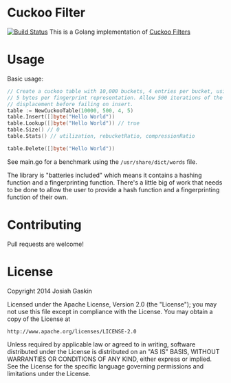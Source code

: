# Cuckoo Filter

[![Build Status](https://travis-ci.org/asp2insp/cuckoofilter.svg)](https://travis-ci.org/asp2insp/cuckoofilter)
This is a Golang implementation of [Cuckoo Filters](https://www.cs.cmu.edu/~dga/papers/cuckoo-conext2014.pdf)


# Usage


Basic usage:

```go
// Create a cuckoo table with 10,000 buckets, 4 entries per bucket, using
// 5 bytes per fingerprint representation. Allow 500 iterations of the cuckoo
// displacement before failing on insert.
table := NewCuckooTable(10000, 500, 4, 5)
table.Insert([]byte("Hello World"))
table.Lookup([]byte("Hello World")) // true
table.Size() // 0
table.Stats() // utilization, rebucketRatio, compressionRatio

table.Delete([]byte("Hello World"))
```

See main.go for a benchmark using the `/usr/share/dict/words` file.

The library is "batteries included" which means it contains a hashing function and a fingerprinting function. There's a little big of work that needs to be done to allow the user to provide a hash function and a fingerprinting function of their own.


# Contributing

Pull requests are welcome!


# License

Copyright 2014 Josiah Gaskin

Licensed under the Apache License, Version 2.0 (the "License");
you may not use this file except in compliance with the License.
You may obtain a copy of the License at

    http://www.apache.org/licenses/LICENSE-2.0

Unless required by applicable law or agreed to in writing, software
distributed under the License is distributed on an "AS IS" BASIS,
WITHOUT WARRANTIES OR CONDITIONS OF ANY KIND, either express or implied.
See the License for the specific language governing permissions and
limitations under the License.